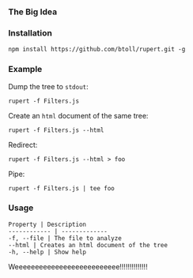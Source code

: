 ### The Big Idea

### Installation

`npm install https://github.com/btoll/rupert.git -g`

### Example

Dump the tree to `stdout`:

    rupert -f Filters.js

Create an `html` document of the same tree:

    rupert -f Filters.js --html

Redirect:

    rupert -f Filters.js --html > foo

Pipe:

    rupert -f Filters.js | tee foo

### Usage

    Property | Description
    ------------ | -------------
    -f, --file | The file to analyze
    --html | Creates an html document of the tree
    -h, --help | Show help

Weeeeeeeeeeeeeeeeeeeeeeeeee!!!!!!!!!!!!!!

[Esprima]: http://esprima.org/

